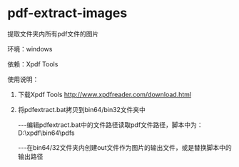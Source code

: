 # pdf-extract-images
提取文件夹内所有pdf文件的图片

环境：windows

依赖：Xpdf Tools

使用说明：

  1. 下载Xpdf Tools http://www.xpdfreader.com/download.html
  2. 将pdfextract.bat拷贝到bin64/bin32文件夹中
  
     ---编辑pdfextract.bat中的文件路径读取pdf文件路径，脚本中为：D:\xpdf\bin64\pdfs
     
     ---在bin64/32文件夹内创建out文件作为图片的输出文件，或是替换脚本中的输出路径
